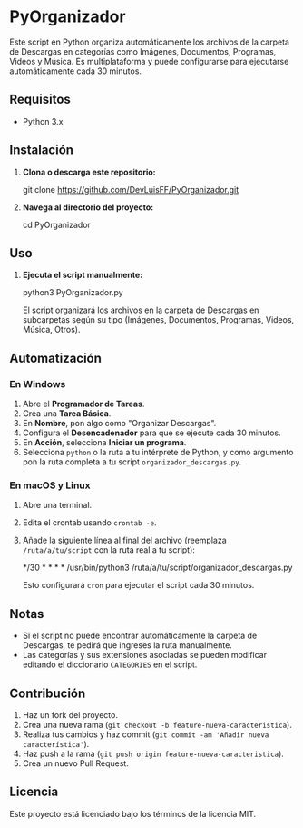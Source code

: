 # PyOrganizador

Este script en Python organiza automáticamente los archivos de la carpeta de Descargas en categorías como Imágenes, Documentos, Programas, Videos y Música. Es multiplataforma y puede configurarse para ejecutarse automáticamente cada 30 minutos.

## Requisitos

- Python 3.x

## Instalación

1. **Clona o descarga este repositorio:**

    
    git clone https://github.com/DevLuisFF/PyOrganizador.git
    

2. **Navega al directorio del proyecto:**

    
    cd PyOrganizador
    

## Uso

1. **Ejecuta el script manualmente:**

    
    python3 PyOrganizador.py
    

    El script organizará los archivos en la carpeta de Descargas en subcarpetas según su tipo (Imágenes, Documentos, Programas, Videos, Música, Otros).

## Automatización

### En Windows

1. Abre el **Programador de Tareas**.
2. Crea una **Tarea Básica**.
3. En **Nombre**, pon algo como "Organizar Descargas".
4. Configura el **Desencadenador** para que se ejecute cada 30 minutos.
5. En **Acción**, selecciona **Iniciar un programa**.
6. Selecciona `python` o la ruta a tu intérprete de Python, y como argumento pon la ruta completa a tu script `organizador_descargas.py`.

### En macOS y Linux

1. Abre una terminal.
2. Edita el crontab usando `crontab -e`.
3. Añade la siguiente línea al final del archivo (reemplaza `/ruta/a/tu/script` con la ruta real a tu script):

    
    */30 * * * * /usr/bin/python3 /ruta/a/tu/script/organizador_descargas.py
    

    Esto configurará `cron` para ejecutar el script cada 30 minutos.

## Notas

- Si el script no puede encontrar automáticamente la carpeta de Descargas, te pedirá que ingreses la ruta manualmente.
- Las categorías y sus extensiones asociadas se pueden modificar editando el diccionario `CATEGORIES` en el script.

## Contribución

1. Haz un fork del proyecto.
2. Crea una nueva rama (`git checkout -b feature-nueva-caracteristica`).
3. Realiza tus cambios y haz commit (`git commit -am 'Añadir nueva característica'`).
4. Haz push a la rama (`git push origin feature-nueva-caracteristica`).
5. Crea un nuevo Pull Request.

## Licencia

Este proyecto está licenciado bajo los términos de la licencia MIT.
